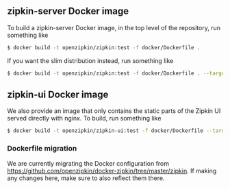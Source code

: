 ## zipkin-server Docker image

To build a zipkin-server Docker image, in the top level of the repository, run something
like

```bash
$ docker build -t openzipkin/zipkin:test -f docker/Dockerfile .
```

If you want the slim distribution instead, run something like

```bash
$ docker build -t openzipkin/zipkin:test -f docker/Dockerfile . --target zipkin-server-slim
```

## zipkin-ui Docker image

We also provide an image that only contains the static parts of the Zipkin UI served directly with
nginx. To build, run something like

```bash
$ docker build -t openzipkin/zipkin-ui:test -f docker/Dockerfile --target zipkin-ui .
```

### Dockerfile migration

We are currently migrating the Docker configuration from https://github.com/openzipkin/docker-zipkin/tree/master/zipkin.
If making any changes here, make sure to also reflect them there.
